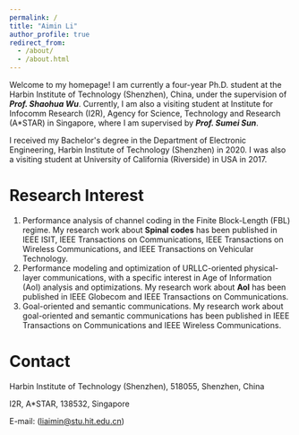 ```yaml
---
permalink: /
title: "Aimin Li"
author_profile: true
redirect_from: 
  - /about/
  - /about.html
---
```


Welcome to my homepage! I am currently a four-year Ph.D. student at the Harbin Institute of Technology (Shenzhen), China, under the supervision of ***Prof. Shaohua Wu***. Currently, I am also a visiting student at Institute for Infocomm Research (I2R), Agency for Science, Technology and Research (A*STAR) in Singapore, where I am supervised by ***Prof. Sumei Sun***. 

I received my Bachelor's degree in the Department of Electronic Engineering, Harbin Institute of Technology (Shenzhen) in 2020. I was also a visiting student at University of California (Riverside) in USA in 2017.

Research Interest
======
1. Performance analysis of channel coding in the Finite Block-Length (FBL) regime. My research work about **Spinal codes** has been published in IEEE ISIT, IEEE Transactions on Communications, IEEE Transactions on Wireless Communications, and IEEE Transactions on Vehicular Technology.
2. Performance modeling and optimization of URLLC-oriented physical-layer communications, with a specific interest in Age of Information (AoI) analysis and optimizations. My research work about **AoI** has been published in IEEE Globecom and IEEE Transactions on Communications.
3. Goal-oriented and semantic communications. My research work about goal-oriented and semantic communications has been published in IEEE Transactions on Communications and IEEE Wireless Communications.

Contact
======
Harbin Institute of Technology (Shenzhen), 518055, Shenzhen, China

I2R, A*STAR, 138532, Singapore

E-mail: (liaimin@stu.hit.edu.cn)




